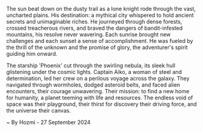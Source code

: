 
The sun beat down on the dusty trail as a lone knight rode through the vast, uncharted plains. His destination: a mythical city whispered to hold ancient secrets and unimaginable riches. He journeyed through dense forests, crossed treacherous rivers, and braved the dangers of bandit-infested mountains, his resolve never wavering. Each sunrise brought new challenges and each sunset a sense of accomplishment. He was fueled by the thrill of the unknown and the promise of glory, the adventurer's spirit guiding him onward.

The starship 'Phoenix' cut through the swirling nebula, its sleek hull glistening under the cosmic lights. Captain Aiko, a woman of steel and determination, led her crew on a perilous voyage across the galaxy. They navigated through wormholes, dodged asteroid belts, and faced alien encounters, their courage unwavering. Their mission: to find a new home for humanity, a planet teeming with life and resources. The endless void of space was their playground, their thirst for discovery their driving force, and the universe their canvas. 

~ By Hozmi - 27 September 2024
